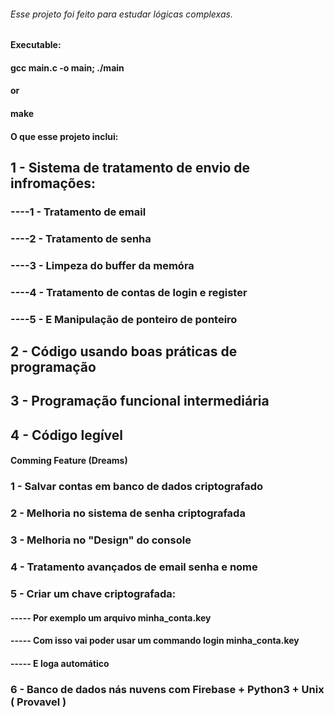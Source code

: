 ###### Esse projeto foi feito para estudar lógicas complexas.
#### Executable: 
####      gcc main.c -o main; ./main
####      or
####      make

#### O que esse projeto inclui:

## 1 - Sistema de tratamento de envio de infromações:
### ----1 - Tratamento de email
### ----2 - Tratamento de senha
### ----3 - Limpeza do buffer da memóra
### ----4 - Tratamento de contas de login e register
### ----5 - E Manipulação de ponteiro de ponteiro

## 2 - Código usando boas práticas de programação
## 3 - Programação funcional intermediária
## 4 - Código legível


#### Comming Feature (Dreams)

### 1 - Salvar contas em banco de dados criptografado
### 2 - Melhoria no sistema de senha criptografada
### 3 - Melhoria no "Design" do console
### 4 - Tratamento avançados de email senha e nome
### 5 - Criar um chave criptografada:
#### ----- Por exemplo um arquivo minha_conta.key
#### ----- Com isso vai poder usar um commando login minha_conta.key
#### ----- E loga automático
### 6 - Banco de dados nás nuvens com Firebase + Python3 + Unix ( Provavel )
